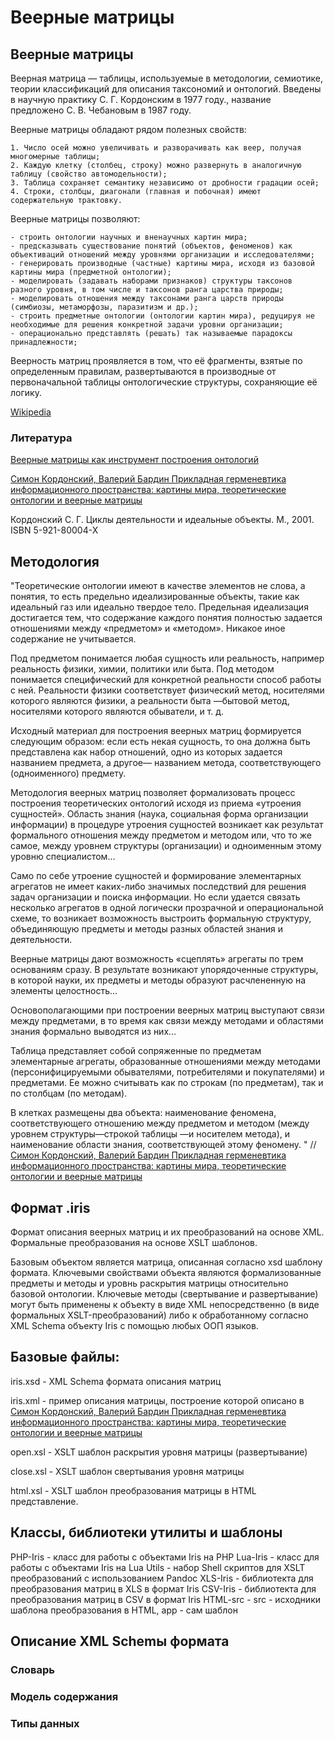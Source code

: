 # Веерные матрицы

## Веерные матрицы

Веерная матрица — таблицы, используемые в методологии, семиотике, теории классификаций для описания таксономий и онтологий. Введены в научную практику С. Г. Кордонским в 1977 году., название предложено С. В. Чебановым в 1987 году. 

Веерные матрицы обладают рядом полезных свойств:

    1. Число осей можно увеличивать и разворачивать как веер, получая многомерные таблицы;
    2. Каждую клетку (столбец, строку) можно развернуть в аналогичную таблицу (свойство автомодельности);
    3. Таблица сохраняет семантику независимо от дробности градации осей;
    4. Строки, столбцы, диагонали (главная и побочная) имеют содержательную трактовку.
    
Веерные матрицы позволяют:

    - строить онтологии научных и вненаучных картин мира;
    - предсказывать существование понятий (объектов, феноменов) как объективаций отношений между уровнями организации и исследователями;
    - генерировать производные (частные) картины мира, исходя из базовой картины мира (предметной онтологии);
    - моделировать (задавать наборами признаков) структуры таксонов разного уровня, в том числе и таксонов ранга царства природы;
    - моделировать отношения между таксонами ранга царств природы (симбиозы, метаморфозы, паразитизм и др.);
    - строить предметные онтологии (онтологии картин мира), редуцируя не необходимые для решения конкретной задачи уровни организации;
    - операционально представлять (решать) так называемые парадоксы принадлежности;

Веерность матриц проявляется в том, что её фрагменты, взятые по определенным правилам, развертываются в производные от первоначальной таблицы онтологические структуры, сохраняющие её логику. 

[Wikipedia](https://ru.wikipedia.org/wiki/%D0%92%D0%B5%D0%B5%D1%80%D0%BD%D0%B0%D1%8F_%D0%BC%D0%B0%D1%82%D1%80%D0%B8%D1%86%D0%B0)

### Литература

[Веерные матрицы как инструмент построения онтологий](http://kordonsky.ru/?p=421)

[Симон Кордонcкий, Валерий Бардин Прикладная герменевтика информационного пространства: картины мира, теоретические онтологии и веерные матрицы](http://logosjournal.ru/arch/81/105_2.pdf)

Кордонский С. Г. Циклы деятельности и идеальные объекты. М., 2001. ISBN 5-921-80004-X 


## Методология

"Теоретические онтологии имеют в качестве элементов не слова, а понятия, то есть предельно идеализированные объекты, такие как идеальный газ или идеально твердое тело. Предельная идеализация достигается тем, что содержание каждого понятия полностью задается отношениями между «предметом» и «методом». Никакое иное содержание не учитывается. 

Под предметом понимается любая сущность или реальность, например реальность физики, химии, политики или быта. Под методом понимается специфический для конкретной реальности способ работы с ней. Реальности физики соответствует физический метод, носителями которого являются физики, а реальности быта
—бытовой метод, носителями которого являются обыватели, и т. д.

Исходный материал для построения веерных матриц формируется следующим образом: если есть некая сущность, то она должна быть представлена как набор отношений, одно из которых задается названием предмета, а другое— названием метода, соответствующего (одноименного) предмету.

Методология веерных матриц позволяет формализовать процесс построения теоретических онтологий исходя из приема «утроения сущностей». Область знания (наука, социальная форма организации информации) в процедуре утроения сущностей возникает как результат формального отношения между предметом и методом или, что то же самое, между уровнем структуры (организации) и одноименным этому уровню специалистом...

Само по себе утроение сущностей и формирование элементарных агрегатов не имеет каких-либо значимых последствий для решения задач организации и поиска информации. Но если удается связать несколько агрегатов в одной логически прозрачной и операциональной схеме, то возникает возможность выстроить формальную структуру, объединяющую предметы и методы разных областей знания и деятельности.

Веерные матрицы дают возможность «сцеплять» агрегаты по трем основаниям сразу. В результате возникают упорядоченные структуры, в которой науки, их предметы и методы образуют расчлененную на элементы целостность...

Основополагающими при построении веерных матриц выступают связи между предметами, в то время как связи между методами и областями знания формально выводятся из них...

Таблица представляет собой сопряженные по предметам элементарные агрегаты, образованные отношениями между методами (персонифицируемыми обывателями, потребителями и покупателями) и предметами. Ее можно считывать как по строкам (по предметам), так и по столбцам (по методам).

В клетках размещены два объекта: наименование феномена, соответствующего отношению между предметом и методом (между уровнем структуры—строкой таблицы
—и носителем метода), и наименование области знания, соответствующей этому феномену.
"
//[Симон Кордонcкий, Валерий Бардин Прикладная герменевтика информационного пространства: картины мира, теоретические онтологии и веерные матрицы](http://logosjournal.ru/arch/81/105_2.pdf)

## Формат .iris

Формат описания веерных матриц и их преобразований на основе XML. Формальные преобразования на основе XSLT шаблонов. 

Базовым объектом является матрица, описанная согласно xsd шаблону формата. Ключевыми свойствами объекта являются формализованные предметы и методы и уровнь раскрытия матрицы относительно базовой онтологии. Ключевые методы (свертывание и развертывание) могут быть применены к объекту в виде XML непосредственно (в виде формальных XSLT-преобразований) либо к обработанному согласно XML Schema объекту Iris с помощью любых ООП языков. 

## Базовые файлы:

iris.xsd - XML Schema формата описания матриц

iris.xml - пример описания матрицы, построение которой описано в [Симон Кордонcкий, Валерий Бардин Прикладная герменевтика информационного пространства: картины мира, теоретические онтологии и веерные матрицы](http://logosjournal.ru/arch/81/105_2.pdf)

open.xsl - XSLT шаблон раскрытия уровня матрицы (развертывание)

close.xsl - XSLT шаблон свертывания уровня матрицы

html.xsl - XSLT шаблон преобразования матрицы в HTML представление. 

## Классы, библиотеки утилиты и шаблоны

PHP-Iris - класс для работы с объектами Iris на PHP
Lua-Iris - класс для работы с объектами Iris на Lua
Utils - набор Shell скриптов для XSLT преобразований с использованием Pandoc
XLS-Iris - библиотекта для преобразования матриц в XLS в формат Iris
CSV-Iris - библиотекта для преобразования матриц в CSV в формат Iris
HTML-src - src - исходники шаблона преобразования в HTML, app - сам шаблон



## Описание XML Schemы формата

### Словарь

### Модель содержания

### Типы данных








